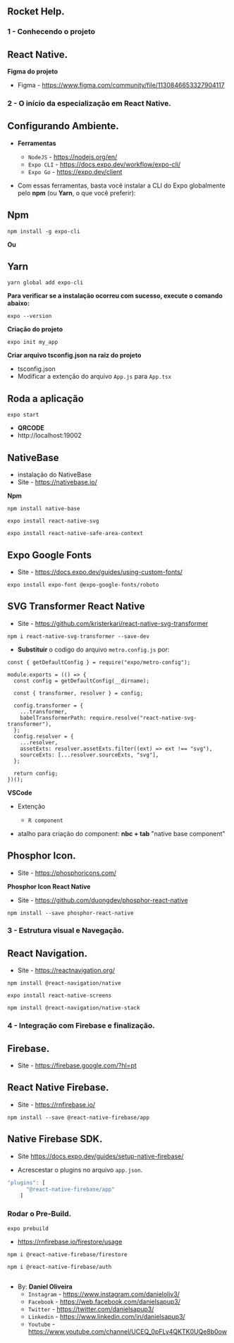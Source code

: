 ## Rocket Help.
### 1 - Conhecendo o projeto 
## React Native.
**Figma do projeto**
- Figma - https://www.figma.com/community/file/1130846653327904117


### 2 - O início da especialização em React Native.
## Configurando Ambiente.
- **Ferramentas**
    - `NodeJS` - https://nodejs.org/en/
    - `Expo CLI` - https://docs.expo.dev/workflow/expo-cli/
    - `Expo Go` - https://expo.dev/client

- Com essas ferramentas, basta você instalar a CLI do Expo globalmente pelo **npm** (ou **Yarn**, o que você preferir): 

## Npm
```
npm install -g expo-cli
```
**Ou**

## Yarn
```
yarn global add expo-cli
```

**Para verificar se a instalação ocorreu com sucesso, execute o comando abaixo:**
```
expo --version
```

**Criação do projeto**
```
expo init my_app
```

**Criar arquivo tsconfig.json na raiz do projeto**
- tsconfig.json
- Modificar a extenção do arquivo `App.js` para `App.tsx`

## Roda a aplicação
```
expo start
```

- **QRCODE**
- http://localhost:19002


## NativeBase
- instalação do NativeBase
- Site - https://nativebase.io/

**Npm**
```
npm install native-base
```

```
expo install react-native-svg
```

```
expo install react-native-safe-area-context
```

## Expo Google Fonts
- Site - https://docs.expo.dev/guides/using-custom-fonts/

```
expo install expo-font @expo-google-fonts/roboto
```

## SVG Transformer React Native
- Site - https://github.com/kristerkari/react-native-svg-transformer

```
npm i react-native-svg-transformer --save-dev
```

- **Substituir** o codigo do arquivo `metro.config.js` por:
```JS
const { getDefaultConfig } = require("expo/metro-config");

module.exports = (() => {
  const config = getDefaultConfig(__dirname);

  const { transformer, resolver } = config;

  config.transformer = {
    ...transformer,
    babelTransformerPath: require.resolve("react-native-svg-transformer"),
  };
  config.resolver = {
    ...resolver,
    assetExts: resolver.assetExts.filter((ext) => ext !== "svg"),
    sourceExts: [...resolver.sourceExts, "svg"],
  };

  return config;
})();
```

**VSCode**
- Extenção
  - `R component`


- atalho para criação do component: **nbc + tab** "native base component"


## Phosphor Icon.
- Site - https://phosphoricons.com/

**Phosphor Icon React Native**
- Site - https://github.com/duongdev/phosphor-react-native

```
npm install --save phosphor-react-native
```

### 3 - Estrutura visual e Navegação.

## React Navigation.
- Site - https://reactnavigation.org/

```
npm install @react-navigation/native
```

```
expo install react-native-screens
```

```
npm install @react-navigation/native-stack
```

### 4 - Integração com Firebase e finalização.

## Firebase.
- Site - https://firebase.google.com/?hl=pt

## React Native Firebase.
- Site - https://rnfirebase.io/

```
npm install --save @react-native-firebase/app
```

## Native Firebase SDK.
- Site https://docs.expo.dev/guides/setup-native-firebase/

- Acrescestar o plugins no arquivo `app.json`.

```js
"plugins": [
      "@react-native-firebase/app"
    ]
```

### Rodar o Pre-Build.
```
expo prebuild
```


- https://rnfirebase.io/firestore/usage

```
npm i @react-native-firebase/firestore
```


```
npm i @react-native-firebase/auth
```
















##








##


- By: **Daniel Oliveira**
  - `Instagram` - https://www.instagram.com/danieloliv3/
  - `Facebook` - https://web.facebook.com/danielsapup3/
  - `Twitter` - https://twitter.com/danielsapup3/
  - `Linkedin` - https://www.linkedin.com/in/danielsapup3/
  - `Youtube` - https://www.youtube.com/channel/UCEQ_0pFLy4QKTK0UQe8b0ow
